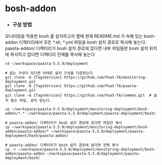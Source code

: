 # bosh-addon
- ### 구성 방법
모니터링을 적용한 bosh 를 설치하고자 할때 현재 README.md 가 속해 있는 bosh-addon 디렉터리에서 모든 *.sh, *.yml 파일을 bosh 설치 경로로 복사해 놓는다.  
paasta-addon/ 디렉터리가 bosh 설치 경로에 있다면 내부 파일들만 bosh 설치 위치에 복사하고 없다면 디렉터리 전체를 복사해 놓는다
```
cd ~/workspace/paasta-5.5.0/deployment

# 없는 구성이 있다면 아래로 설치 구성을 다운받는다
git clone -b {TagsVersion} https://github.com/PaaS-TA/monitoring-deployment.git
git clone -b {TagsVersion} https://github.com/PaaS-TA/paasta-deployment.git
git clone -b {TagsVersion} https://github.com/PaaS-TA/common.git  # 설치 필수 파일, 같이 받는다.

cp ~/workspace/paasta-5.5.0/deployment/monitoring-deployment/bosh-addon/*.* ~/workspace/paasta-5.5.0/deployment/paasta-deployment/bosh/

# paasta-addon/ 디렉터리가 bosh 설치 경로에 있다면 파일만 복사
cp ~/workspace/paasta-5.5.0/deployment/monitoring-deployment/bosh-addon/paasta-addon/* ~/workspace/paasta-5.5.0/deployment/paasta-deployment/bosh/paasta-addon/

# paasta-addon/ 디렉터리가 bosh 설치 경로에 없다면 전체 복사
cp -r ~/workspace/paasta-5.5.0/deployment/monitoring-deployment/bosh-addon/paasta-addon ~/workspace/paasta-5.5.0/deployment/paasta-deployment/bosh/
```
